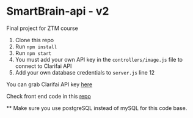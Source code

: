 # SmartBrain-api - v2

Final project for ZTM course

1. Clone this repo
2. Run `npm install`
3. Run `npm start`
4. You must add your own API key in the `controllers/image.js` file to connect to Clarifai API
5. Add your own database credentials to `server.js` line 12

You can grab Clarifai API key [here](https://www.clarifai.com/)

Check front end code in this [repo](https://github.com/Bielesz/smart-brain)

\*\* Make sure you use postgreSQL instead of mySQL for this code base.
